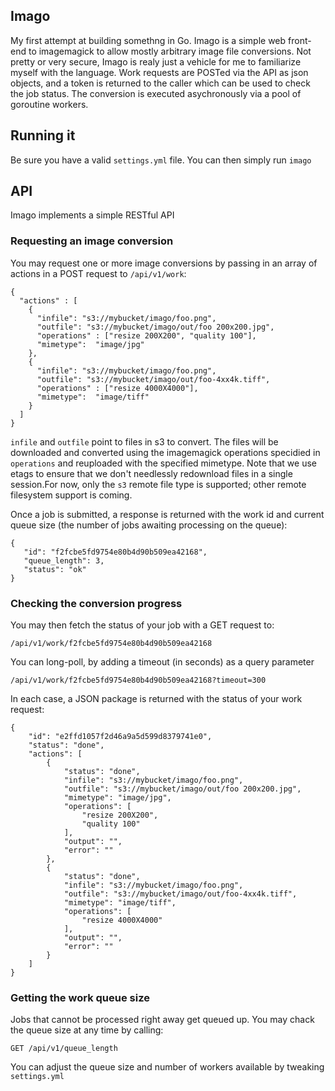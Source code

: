 ## Imago
My first attempt at building somethng in Go. Imago is a simple web front-end to imagemagick to allow mostly 
arbitrary image file conversions. Not pretty or very secure, Imago is realy just a vehicle for me to
familiarize myself with the language. Work requests are POSTed via the API as json objects, and a 
token is returned to the caller which can be used to check the job status. The conversion is executed asychronously 
via a pool of goroutine workers.

## Running it
Be sure you have a valid `settings.yml` file. You can then simply run `imago`

## API
Imago implements a simple RESTful API

### Requesting an image conversion
You may request one or more image conversions by passing in an array of actions in a POST request to `/api/v1/work`:

    {
      "actions" : [
        {
          "infile": "s3://mybucket/imago/foo.png",
          "outfile": "s3://mybucket/imago/out/foo 200x200.jpg",
          "operations" : ["resize 200X200", "quality 100"],
          "mimetype":  "image/jpg"
        },
        {
          "infile": "s3://mybucket/imago/foo.png",
          "outfile": "s3://mybucket/imago/out/foo-4xx4k.tiff",
          "operations" : ["resize 4000X4000"],
          "mimetype":  "image/tiff"
        }
      ]
    }

`infile` and `outfile` point to files in s3 to convert. The files will be downloaded and converted using the imagemagick operations specidied in `operations` and reuploaded with the specified mimetype. Note that we use etags
to ensure that we don't needlessly redownload files in a single session.For now, only the `s3` remote file type is supported; other remote filesystem support is coming.

Once a job is submitted, a response is returned with the work id and current queue size (the number of jobs awaiting processing on the queue):

    {
       "id": "f2fcbe5fd9754e80b4d90b509ea42168",
       "queue_length": 3,
       "status": "ok"
    }

### Checking the conversion progress    
You may then fetch the status of your job with a GET request to:

    /api/v1/work/f2fcbe5fd9754e80b4d90b509ea42168
    
You can long-poll, by adding a timeout (in seconds) as a query parameter

    /api/v1/work/f2fcbe5fd9754e80b4d90b509ea42168?timeout=300 
    
In each case, a JSON package is returned with the status of your work request:

    {
        "id": "e2ffd1057f2d46a9a5d599d8379741e0",
        "status": "done",
        "actions": [
            {
                "status": "done",
                "infile": "s3://mybucket/imago/foo.png",
                "outfile": "s3://mybucket/imago/out/foo 200x200.jpg",
                "mimetype": "image/jpg",
                "operations": [
                    "resize 200X200",
                    "quality 100"
                ],
                "output": "",
                "error": ""
            },
            {
                "status": "done",
                "infile": "s3://mybucket/imago/foo.png",
                "outfile": "s3://mybucket/imago/out/foo-4xx4k.tiff",
                "mimetype": "image/tiff",
                "operations": [
                    "resize 4000X4000"
                ],
                "output": "",
                "error": ""
            }
        ]
    }

### Getting the work queue size    

Jobs that cannot be processed right away get queued up. You may chack the queue size at any time by calling:

    GET /api/v1/queue_length

You can adjust the queue size and number of workers available by tweaking `settings.yml`
